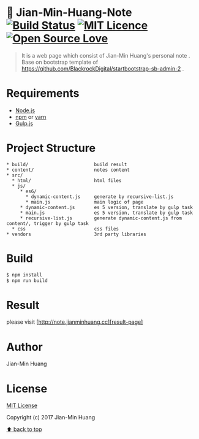 # :notebook: Jian-Min-Huang-Note [![Build Status](https://travis-ci.org/Jian-Min-Huang/Jian-Min-Huang-Note.svg?branch=master)](https://travis-ci.org/Jian-Min-Huang/Jian-Min-Huang-Note) [![MIT Licence](https://badges.frapsoft.com/os/mit/mit.svg?v=103)](https://opensource.org/licenses/mit-license.php) [![Open Source Love](https://badges.frapsoft.com/os/v2/open-source.svg?v=103)](https://github.com/ellerbrock/open-source-badges/)
> It is a web page which consist of Jian-Min Huang's personal note .
> Base on bootstrap template of https://github.com/BlackrockDigital/startbootstrap-sb-admin-2 .

# Requirements
* [Node.js][nodejs-page]
* [npm][npm-page] or [yarn][yarn-page]
* [Gulp.js][gulpjs-page]

# Project Structure
```
* build/                        build result
* content/                      notes content
* src/
  * html/                       html files
  * js/
     * es6/
       * dynamic-content.js     generate by recursive-list.js
       * main.js                main logic of page
     * dynamic-content.js       es 5 version, translate by gulp task
     * main.js                  es 5 version, translate by gulp task
     * recursive-list.js        generate dynamic-content.js from content/, trigger by gulp task
  * css                         css files
* vendors                       3rd party libraries
```

# Build
```sh
$ npm install
$ npm run build
```

# Result
please visit [http://note.jianminhuang.cc][result-page]

# Author
Jian-Min Huang

# License
[MIT License][license-page]

Copyright (c) 2017 Jian-Min Huang

[:arrow_up: back to top][top-page]

[nodejs-page]: <https://nodejs.org>
[npm-page]: <https://www.npmjs.com>
[yarn-page]: <https://yarnpkg.com>
[gulpjs-page]: <https://gulpjs.com>
[result-page]: <http://note.jianminhuang.cc>
[license-page]: <https://github.com/Jian-Min-Huang/Jian-Min-Huang-Note/blob/master/LICENSE>
[top-page]: <https://github.com/Jian-Min-Huang/Jian-Min-Huang-Note/tree/master#notebook-jian-min-huang-note>